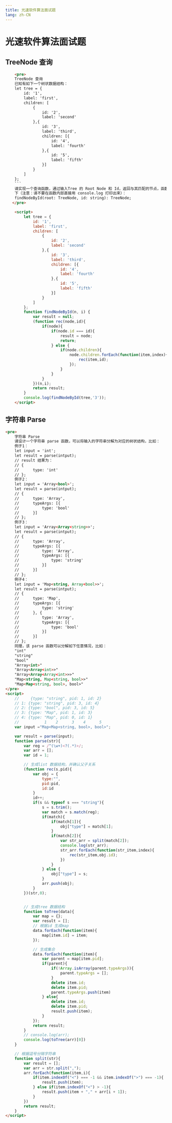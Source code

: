```yaml
---
title: 光速软件算法面试题
lang: zh-CN
---
```


# 光速软件算法面试题

## TreeNode 查询
```html
    <pre>
    TreeNode 查询
    已知有如下⼀个树状数据结构：
    let tree = {
        id: '1',
        label: 'first',
        children: [
            {
                id: '2',
                label: 'second'
            },{
                id: '3',
                label: 'third',
                children: [{
                    id: '4',
                    label: 'fourth'
                },{
                    id: '5',
                    label: 'fifth'
                }]
            }
        ]
    };
    ```
    请实现⼀个查询函数，通过输⼊Tree 的 Root Node 和 Id，返回与其匹配的节点，函数原型如
    下（注意：请不要在函数内部直接⽤ console.log 打印出来）：
    findNodeById(root: TreeNode, id: string): TreeNode;
   </pre>

    <script>
        let tree = {
            id: '1',
            label: 'first',
            children: [
                {
                    id: '2',
                    label: 'second'
                },{
                    id: '3',
                    label: 'third',
                    children: [{
                        id: '4',
                        label: 'fourth'
                    },{
                        id: '5',
                        label: 'fifth'
                    }]
                }
            ]
        };
        function findNodeById(n, i) {
            var result = null;
            (function rec(node,id){
                if(node){
                    if(node.id === id){
                        result = node;
                        return;
                    } else {
                        if(node.children){
                            node.children.forEach(function(item,index){
                                rec(item,id);
                            });
                        }
                    }
                }
            })(n,i);
            return result;
        }
        console.log(findNodeById(tree,'3'));
    </script>
```

## 字符串 Parse

```html
<pre>
    字符串 Parse
    请设计⼀个字符串 parse 函数，可以将输⼊的字符串分解为对应的树状结构，⽐如：
    例⼦1：
    let input = 'int';
    let result = parse(intput);
    // result 结果为：
    // {
    //      type: 'int'
    // };
    例⼦2：
    let input = 'Array<bool>';
    let result = parse(intput);
    // {
    //      type: 'Array',
    //      typeArgs: [{
    //          type: 'bool'
    //      }]
    // };
    例⼦3：
    let input = 'Array<Array<string>>';
    let result = parse(intput);
    // {
    //      type: 'Array',
    //      typeArgs: [{
    //          type: 'Array',
    //          typeArgs: [{
    //              type: 'string'
    //          }]
    //      }]
    // };
    例⼦4：
    let input = 'Map<string, Array<bool>>';
    let result = parse(intput);
    // {
    //      type: 'Map',
    //      typeArgs: [{
    //          type: 'string'
    //      }, {
    //          type: 'Array',
    //          typeArgs: [{
    //              type: 'bool'
    //          }]
    //      }]
    // };
    同理，该 parse 函数可以分解如下任意情况，⽐如：
    "int"
    "string"
    "bool"
    "Array<int>"
    "Array<Array<int>>"
    "Array<Array<Array<int>>>"
    "Map<string, Map<string, bool>>"
    "Map<Map<string, bool>, bool>"
</pre>
<script>
    //     {type: "string", pid: 1, id: 2}
    // 1: {type: "string", pid: 3, id: 4}
    // 2: {type: "bool", pid: 3, id: 5}
    // 3: {type: "Map", pid: 1, id: 3}
    // 4: {type: "Map", pid: 0, id: 1}
    //           1    2      3    4      5
    var input ="Map<Map<string, bool>, bool>";

    var result = parse(input);
    function parse(str){
        var reg = /^(\w+)<?(.*)>/;
        var arr = [];
        var id = 1;

        // 生成list 数据结构，并确认父子关系
        (function rec(s,pid){
            var obj = {
                type:"",
                pid:pid,
                id:id
            }
            id++;
            if(s && typeof s === "string"){
                s = s.trim();
                var match = s.match(reg);
                if(match){
                    if(match[1]){
                        obj["type"] = match[1];
                    }
                    if(match[2]){
                        var str_arr = split(match[2]);
                        console.log(str_arr);
                        str_arr.forEach(function(str_item,index){
                            rec(str_item,obj.id);
                        })
                    }
                } else {
                    obj["type"] = s;   
                }
                arr.push(obj);
            } 
        })(str,0);


        // 生成tree 数据结构
        function toTree(data){
            var map = {};
            var result = [];
            // 根据id 生成map
            data.forEach(function(item){
                map[item.id] = item;
            });

            // 生成集合
            data.forEach(function(item){
                var parent = map[item.pid];
                if(parent){
                    if(!Array.isArray(parent.typeArgs)){
                        parent.typeArgs = [];
                    }
                    delete item.id;
                    delete item.pid;
                    parent.typeArgs.push(item)
                } else{
                    delete item.id;
                    delete item.pid;
                    result.push(item);
                }
            });
            return result;
        }
        // console.log(arr);
        console.log(toTree(arr)[0])
    }

    // 根据逗号分隔字符串
    function split(str){
        var result = [];
        var arr = str.split(",");
        arr.forEach(function(item,i){
            if(item.indexOf("<") === -1 && item.indexOf(">") === -1){
                result.push(item);
            } else if(item.indexOf("<") > -1){
                result.push(item + "," + arr[i + 1]);
            }
        })
        return result;
    }
</script>
```